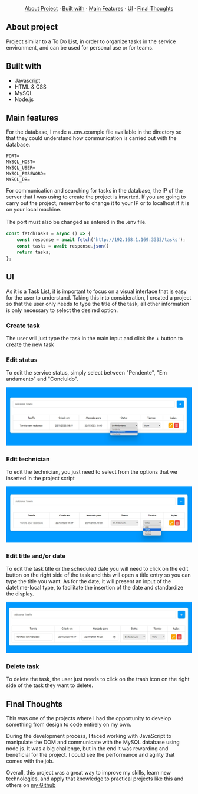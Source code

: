 <p align="center">
  <a href="#about-project">About Project</a> · 
  <a href="#built-with">Built with</a> · 
  <a href="#main-features">Main Features</a> · 
  <a href="#ui">UI</a> ·
  <a href="#final-thoughts">Final Thoughts</a>
  
</p>

## About project

Project similar to a To Do List, in order to organize tasks in the service environment, and can be used for personal use or for teams.

## Built with

- Javascript
- HTML & CSS
- MySQL
- Node.js

## Main features

For the database, I made a .env.example file available in the directory so that they could understand how communication is carried out with the database.
```
PORT=
MYSQL_HOST=
MYSQL_USER=
MYSQL_PASSWORD=
MYSQL_DB=
```

For communication and searching for tasks in the database, the IP of the server that I was using to create the project is inserted. If you are going to carry out the project, remember to change it to your IP or to localhost if it is on your local machine. <br> <br>
The port must also be changed as entered in the .env file. 
``` javascript
const fetchTasks = async () => {
    const response = await fetch('http://192.168.1.169:3333/tasks');
    const tasks = await response.json()
    return tasks;
};
```

## UI
As it is a Task List, it is important to focus on a visual interface that is easy for the user to understand.
Taking this into consideration, I created a project so that the user only needs to type the title of the task, all other information is only necessary to select the desired option.

### Create task
The user will just type the task in the main input and click the + button to create the new task

### Edit status
To edit the service status, simply select between "Pendente", "Em andamento" and "Concluido".
<div align="center">
  <img src="/css/images/status.jpeg">
</div>

### Edit technician
To edit the technician, you just need to select from the options that we inserted in the project script
<div align="center">
  <img src="/css/images/tecnico.jpeg">
</div>

### Edit title and/or date
To edit the task title or the scheduled date you will need to click on the edit button on the right side of the task and this will open a title entry so you can type the title you want. As for the date, it will present an input of the datetime-local type, to facilitate the insertion of the date and standardize the display.
<div align="center">
  <img src="/css/images/edit.jpeg">
</div>

### Delete task
To delete the task, the user just needs to click on the trash icon on the right side of the task they want to delete.

## Final Thoughts

This was one of the projects where I had the opportunity to develop something from design to code entirely on my own.

During the development process, I faced working with JavaScript to manipulate the DOM and communicate with the MySQL database using node.js. It was a big challenge, but in the end it was rewarding and beneficial for the project. I could see the performance and agility that comes with the job.

Overall, this project was a great way to improve my skills, learn new technologies, and apply that knowledge to practical projects like this and others on <a href="https://github.com/zevictoros">my Github</a>
